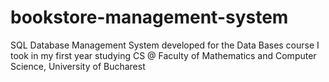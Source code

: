 # bookstore-management-system
SQL Database Management System developed for the Data Bases course I took in my first year studying CS @ Faculty of Mathematics and Computer Science, University of Bucharest
